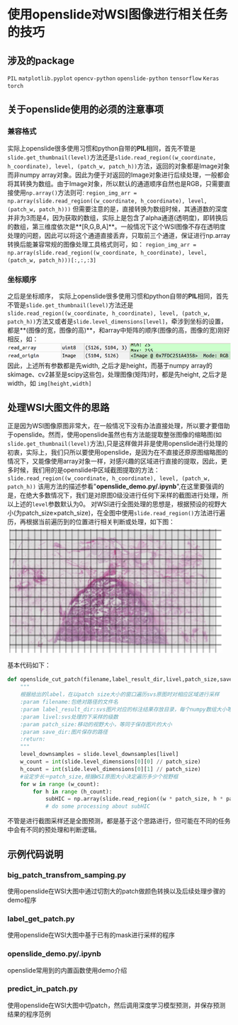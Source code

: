 # 使用openslide对WSI图像进行相关任务的技巧

##  涉及的package

``PIL``
``matplotlib.pyplot``
``opencv-python``
``openslide-python``
``tensorflow``
``Keras``
``torch``



## 关于openslide使用的必须的注意事项

### 兼容格式
实际上openslide很多使用习惯和python自带的**PIL**相同，首先不管是``slide.get_thumbnail(level)``方法还是``slide.read_region((w_coordinate, h_coordinate), level, (patch_w, patch_h))``方法，返回的对象都是Image对象而非numpy array对象。因此为便于对返回的Image对象进行后续处理，一般都会将其转换为数组。由于Image对象，所以默认的通道顺序自然也是RGB，只需要直接使用``np.array()``方法则可:
``region_img_arr =  np.array(slide.read_region((w_coordinate, h_coordinate), level, (patch_w, patch_h)))``
但需要注意的是，直接转换为数组时候，其通道数的深度并非为3而是4，因为获取的数组，实际上是包含了alpha通道(透明度)，即转换后的数组，第三维度依次是**[R,G,B,A]**。一般情况下这个WSI图像不存在透明度处理的问题，因此可以将这个通道直接丢弃，只取前三个通道，保证进行np.array转换后能兼容常规的图像处理工具格式则可，如：
``region_img_arr =  np.array(slide.read_region((w_coordinate, h_coordinate), level, (patch_w, patch_h)))[:,:,:3]``


### 坐标顺序
之后是坐标顺序，
实际上openslide很多使用习惯和python自带的**PIL**相同，首先不管是``slide.get_thumbnail(level)``方法还是``slide.read_region((w_coordinate, h_coordinate), level, (patch_w, patch_h))``方法又或者是``slide.level_dimensions[level]``，牵涉到坐标的设置，都是**(图像的宽，图像的高)**，和array中矩阵的顺序(图像的高，图像的宽)刚好相反，如：
![](coor.png)
因此，上述所有参数都是先width, 之后才是height，而基于numpy array的skimage、cv2甚至是scipy这些包，处理图像(矩阵)时，都是先height, 之后才是width，如
``img[height,width]``


## 处理WSI大图文件的思路
正是因为WSI图像原图非常大，在一般情况下没有办法直接处理，所以要才要借助于openslide。然而，使用openslide虽然也有方法能提取整张图像的缩略图(如``slide.get_thumbnail(level)``方法),只是这样做并非是使用openslide进行处理的初衷，实际上，我们只所以要使用openslide，是因为在不直接还原原图缩略图的情况下，又能像使用array对象一样，对感兴趣的区域进行直接的提取，因此，更多时候，我们用的是openslide中区域截图提取的方法：
``slide.read_region((w_coordinate, h_coordinate), level, (patch_w, patch_h))``
该用方法的描述参看"**openslide_demo.py/.ipynb**",在这里要强调的是，在绝大多数情况下，我们是对原图0级没进行任何下采样的截图进行处理，所以上述的``level``参数默认为0。
对WSI进行全图处理的思想是，根据预设的视野大小(为patch_size×patch_size)，在全图中使用``slide.read_region()``方法进行遍历，再根据当前遍历到的位置进行相关判断或处理，如下图：
![](cut_patches.png)

基本代码如下：

```python
def openslide_cut_patch(filename,label_result_dir,livel,patch_size,save_dir):
    """
    根据给出的label，在以patch size大小的窗口遍历svs原图时对相应区域进行采样
    :param filename:包绝对路径的文件名
    :param label_result_dir:svs图片对应的标注结果存放目录，每个numpy数组大小等同于对应svs图片livel下采样下的大小
    :param livel:svs处理的下采样的级数
    :param patch_size:移动的视野大小，等同于保存图片的大小
    :param save_dir:图片保存的路径
    :return:
    """
    level_downsamples = slide.level_downsamples[livel]
    w_count = int(slide.level_dimensions[0][0] // patch_size)
    h_count = int(slide.level_dimensions[0][1] // patch_size)
    #设定步长＝patch_size,根据WSI原图大小决定遍历多少个视野框
    for w in range (w_count):
        for h in range (h_count):
        	subHIC = np.array(slide.read_region((w * patch_size, h * patch_size), 0, (patch_size, patch_size)))[:,:,:3]
            # do some processing about subHIC
```
不管是进行截图采样还是全图预测，都是基于这个思路进行，但可能在不同的任务中会有不同的预处理和判断逻辑。

## 示例代码说明
### big_patch_transfrom_samping.py
使用openslide在WSI大图中通过切割大的patch做颜色转换以及后续处理步骤的demo程序
### label_get_patch.py
使用openslide在WSI大图中基于已有的mask进行采样的程序
### openslide_demo.py/.ipynb
openslide常用到的内置函数使用demo介绍
### predict_in_patch.py
使用openslide在WSI大图中切patch，然后调用深度学习模型预测，并保存预测结果的程序范例



